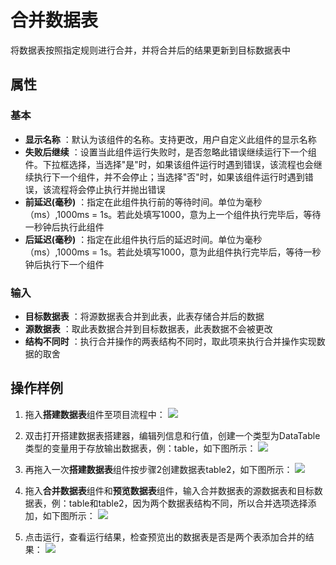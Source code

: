 # 合并数据表

将数据表按照指定规则进行合并，并将合并后的结果更新到目标数据表中

## 属性

### 基本

- **显示名称** ：默认为该组件的名称。支持更改，用户自定义此组件的显示名称
- **失败后继续** ：设置当此组件运行失败时，是否忽略此错误继续运行下一个组件。下拉框选择，当选择"是"时，如果该组件运行时遇到错误，该流程也会继续执行下一个组件，并不会停止；当选择"否"时，如果该组件运行时遇到错误，该流程将会停止执行并抛出错误
- **前延迟(毫秒)** ：指定在此组件执行前的等待时间。单位为毫秒（ms）,1000ms = 1s。若此处填写1000，意为上一个组件执行完毕后，等待一秒钟后执行此组件
- **后延迟(毫秒)** ：指定在此组件执行后的延迟时间。单位为毫秒（ms）,1000ms = 1s。若此处填写1000，意为此组件执行完毕后，等待一秒钟后执行下一个组件

### 输入

- **目标数据表** ：将源数据表合并到此表，此表存储合并后的数据
- **源数据表** ：取此表数据合并到目标数据表，此表数据不会被更改
- **结构不同时** ：执行合并操作的两表结构不同时，取此项来执行合并操作实现数据的取舍

## 操作样例

1. 拖入**搭建数据表**组件至项目流程中：
![](https://docimages.blob.core.chinacloudapi.cn/images/Activities/BulidDataTable20201224.png)

2. 双击打开搭建数据表搭建器，编辑列信息和行值，创建一个类型为DataTable类型的变量用于存放输出数据表，例：table，如下图所示：
![](https://docimages.blob.core.chinacloudapi.cn/images/Activities/BulidDataTable2020122402.png)

3. 再拖入一次**搭建数据表**组件按步骤2创建数据表table2，如下图所示：
![](https://docimages.blob.core.chinacloudapi.cn/images/Activities/MergeDataTable20201225.png)

4. 拖入**合并数据表**组件和**预览数据表**组件，输入合并数据表的源数据表和目标数据表，例：table和table2，因为两个数据表结构不同，所以合并选项选择添加，如下图所示：
![](https://docimages.blob.core.chinacloudapi.cn/images/Activities/MergeDataTable2020122502.png)

5. 点击运行，查看运行结果，检查预览出的数据表是否是两个表添加合并的结果：
![](https://docimages.blob.core.chinacloudapi.cn/images/Activities/MergeDataTable2020122503.png)
